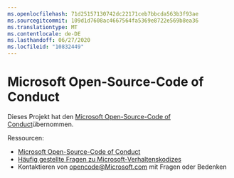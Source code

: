 ```yaml
---
ms.openlocfilehash: 71d25157130742dc22171ceb7bbcda563b3f93ae
ms.sourcegitcommit: 109d1d7608ac4667564fa5369e8722e569b8ea36
ms.translationtype: MT
ms.contentlocale: de-DE
ms.lasthandoff: 06/27/2020
ms.locfileid: "10832449"
---
```

# Microsoft Open-Source-Code of Conduct

Dieses Projekt hat den [Microsoft Open-Source-Code of Conduct](https://opensource.microsoft.com/codeofconduct/)übernommen.

Ressourcen:

- [Microsoft Open-Source-Code of Conduct](https://opensource.microsoft.com/codeofconduct/)
- [Häufig gestellte Fragen zu Microsoft-Verhaltenskodizes](https://opensource.microsoft.com/codeofconduct/faq/)
- Kontaktieren von [opencode@Microsoft.com](mailto:opencode@microsoft.com) mit Fragen oder Bedenken

